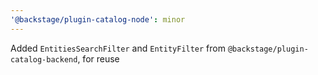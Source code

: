 ```yaml
---
'@backstage/plugin-catalog-node': minor
---
```


Added `EntitiesSearchFilter` and `EntityFilter` from `@backstage/plugin-catalog-backend`, for reuse
